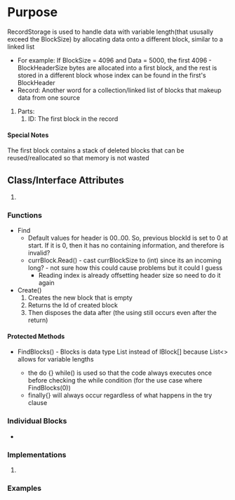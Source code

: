 # Purpose
RecordStorage is used to handle data with variable length(that ususally exceed the BlockSize) by allocating data onto a different block, similar to a linked list
- For example: If BlockSize = 4096 and Data = 5000, the first 4096 - BlockHeaderSize bytes are allocated into a first block, and the rest is stored in a different block whose index can be found in the first's BlockHeader
- Record: Another word for a collection/linked list of blocks that makeup data from one source
1. Parts:
    1. ID: The first block in the record
#### Special Notes
The first block contains a stack of deleted blocks that can be reused/reallocated so that memory is not wasted

## Class/Interface Attributes
1. 


### Functions
- Find
    - Default values for header is 00..00. So, previous blockId is set to 0 at start. If it is 0, then it has no containing information, and therefore is invalid?
    - currBlock.Read() - cast currBlockSize to (int) since its an incoming long? - not sure how this could cause problems but it could I guess
        - Reading index is already offsetting header size so need to do it again
- Create()
    1. Creates the new block that is empty
    2. Returns the Id of created block
    3. Then disposes the data after (the using still occurs even after the return)

#### Protected Methods
- FindBlocks() - Blocks is data type List<IBlock> instead of IBlock[] because List<> allows for variable lengths
    - the do {} while() is used so that the code always executes once before checking the while condition (for the use case where FindBlocks(0))
    - finally{} will always occur regardless of what happens in the try clause


### Individual Blocks
- 


### Implementations
1. 

### Examples